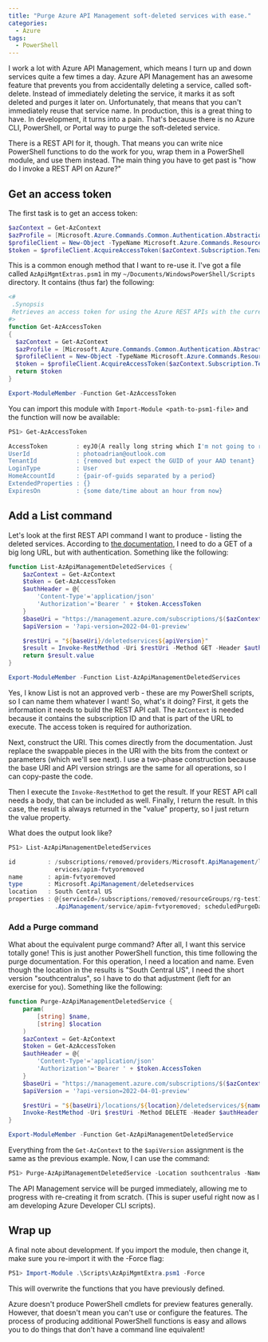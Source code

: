 ```yaml
---
title: "Purge Azure API Management soft-deleted services with ease."
categories:
  - Azure
tags:
  - PowerShell
---
```


I work a lot with Azure API Management, which means I turn up and down services quite a few times a day.  Azure API Management has an awesome feature that prevents you from accidentally deleting a service, called soft-delete.  Instead of immediately deleting the service, it marks it as soft deleted and purges it later on.  Unfortunately, that means that you can't immediately reuse that service name.  In production, this is a great thing to have.  In development, it turns into a pain. That's because there is no Azure CLI, PowerShell, or Portal way to purge the soft-deleted service.

There is a REST API for it, though.  That means you can write nice PowerShell functions to do the work for you, wrap them in a PowerShell module, and use them instead.  The main thing you have to get past is "how do I invoke a REST API on Azure?"

## Get an access token

The first task is to get an access token:

```powershell
$azContext = Get-AzContext
$azProfile = [Microsoft.Azure.Commands.Common.Authentication.Abstractions.AzureRmProfileProvider]::Instance.Profile
$profileClient = New-Object -TypeName Microsoft.Azure.Commands.ResourceManager.Common.RMProfileClient -ArgumentList ($azProfile)
$token = $profileClient.AcquireAccessToken($azContext.Subscription.TenantId)
```

This is a common enough method that I want to re-use it.  I've got a file called `AzApiMgmtExtras.psm1` in my `~/Documents/WindowsPowerShell/Scripts` directory.  It contains (thus far) the following:

```powershell
<#
 .Synopsis
 Retrieves an access token for using the Azure REST APIs with the current subscription.
#>
function Get-AzAccessToken
{
  $azContext = Get-AzContext
  $azProfile = [Microsoft.Azure.Commands.Common.Authentication.Abstractions.AzureRmProfileProvider]::Instance.Profile
  $profileClient = New-Object -TypeName Microsoft.Azure.Commands.ResourceManager.Common.RMProfileClient -ArgumentList ($azProfile)
  $token = $profileClient.AcquireAccessToken($azContext.Subscription.TenantId)
  return $token
}

Export-ModuleMember -Function Get-AzAccessToken
```

You can import this module with `Import-Module <path-to-psm1-file>` and the function will now be available:

```powershell
PS1> Get-AzAccessToken

AccessToken        : eyJ0{A really long string which I'm not going to repeat}
UserId             : photoadrian@outlook.com
TenantId           : {removed but expect the GUID of your AAD tenant}
LoginType          : User
HomeAccountId      : {pair-of-guids separated by a period}
ExtendedProperties : {}
ExpiresOn          : {some date/time about an hour from now}
```

## Add a List command

Let's look at the first REST API command I want to produce - listing the deleted services.  According to [the documentation](https://learn.microsoft.com/rest/api/apimanagement/current-preview/deleted-services/list-by-subscription?tabs=HTTP), I need to do a GET of a big long URL, but with authentication.  Something like the following:

```powershell
function List-AzApiManagementDeletedServices {
    $azContext = Get-AzContext
    $token = Get-AzAccessToken
    $authHeader = @{
        'Content-Type'='application/json'
        'Authorization'='Bearer ' + $token.AccessToken
    }
    $baseUri = "https://management.azure.com/subscriptions/$($azContext.Subscription)/providers/Microsoft.ApiManagement"
    $apiVersion = '?api-version=2022-04-01-preview'

    $restUri = "${baseUri}/deletedservices${apiVersion}"
    $result = Invoke-RestMethod -Uri $restUri -Method GET -Header $authHeader
    return $result.value
}

Export-ModuleMember -Function List-AzApiManagementDeletedServices
```

Yes, I know List is not an approved verb - these are my PowerShell scripts, so I can name them whatever I want!  So, what's it doing?  First, it gets the information it needs to build the REST API call.  The `AzContext` is needed because it contains the subscription ID and that is part of the URL to execute.  The access token is required for authorization.

Next, construct the URI.  This comes directly from the documentation.  Just replace the swappable pieces in the URI with the bits from the context or parameters (which we'll see next).  I use a two-phase construction because the base URI and API version strings are the same for all operations, so I can copy-paste the code.

Then I execute the `Invoke-RestMethod` to get the result. If your REST API call needs a body, that can be included as well.  Finally, I return the result.  In this case, the result is always returned in the "value" property, so I just return the value property.

What does the output look like?

```powershell
PS1> List-AzApiManagementDeletedServices

id         : /subscriptions/removed/providers/Microsoft.ApiManagement/locations/southcentralus/deleteds 
             ervices/apim-fvtyoremoved
name       : apim-fvtyoremoved
type       : Microsoft.ApiManagement/deletedservices
location   : South Central US
properties : @{serviceId=/subscriptions/removed/resourceGroups/rg-test1/providers/Microsoft 
             .ApiManagement/service/apim-fvtyoremoved; scheduledPurgeDate=1/22/2023 6:43:33 PM; deletionDate=1/20/2023 6:44:06 PM}  
```

### Add a Purge command

What about the equivalent purge command?  After all, I want this service totally gone!  This is just another PowerShell function, this time following the purge documentation.  For this operation, I need a location and name.  Even though the location in the results is "South Central US", I need the short version "southcentralus", so I have to do that adjustment (left for an exercise for you).  Something like the following:

```powershell
function Purge-AzApiManagementDeletedService {
    param(
        [string] $name,
        [string] $location
    )
    $azContext = Get-AzContext
    $token = Get-AzAccessToken
    $authHeader = @{
        'Content-Type'='application/json'
        'Authorization'='Bearer ' + $token.AccessToken
    }
    $baseUri = "https://management.azure.com/subscriptions/$($azContext.Subscription)/providers/Microsoft.ApiManagement"
    $apiVersion = '?api-version=2022-04-01-preview'

    $restUri = "${baseUri}/locations/${location}/deletedservices/${name}${apiVersion}"
    Invoke-RestMethod -Uri $restUri -Method DELETE -Header $authHeader
}

Export-ModuleMember -Function Get-AzApiManagementDeletedService
```

Everything from the `Get-AzContext` to the `$apiVersion` assignment is the same as the previous example.  Now, I can use the command:

```powershell
PS1> Purge-AzApiManagementDeletedService -Location southcentralus -Name apim-fvtyoremoved
```

The API Management service will be purged immediately, allowing me to progress with re-creating it from scratch. (This is super useful right now as I am developing Azure Developer CLI scripts).

## Wrap up

A final note about development.  If you import the module, then change it, make sure you re-import it with the -Force flag:

```powershell
PS1> Import-Module .\Scripts\AzApiMgmtExtra.psm1 -Force
```

This will overwrite the functions that you have previously defined.

Azure doesn't produce PowerShell cmdlets for preview features generally.  However, that doesn't mean you can't use or configure the features.  The process of producing additional PowerShell functions is easy and allows you to do things that don't have a command line equivalent!
